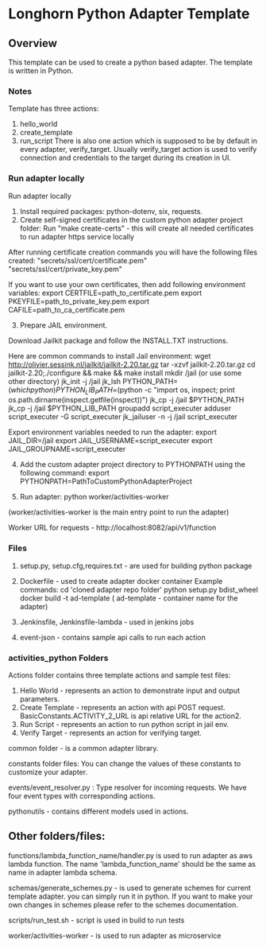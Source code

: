 Longhorn Python Adapter Template
=========================

## Overview
This template can be used to create a python based adapter.
The template is written in Python.


### Notes
Template has three actions:
1. hello_world
2. create_template
3. run_script
There is also one action which is supposed to be by default in every adapter, verify_target.
Usually verify_target action is used to verify connection and credentials to the target during its creation in UI.


### Run adapter locally
Run adapter locally
1. Install required packages: python-dotenv, six, requests.
2. Create self-signed certificates in the custom python adapter project folder:
    Run "make create-certs" - this will create all needed certificates to run adapter https service  locally

After running certificate creation commands you will have the following files created:
    "secrets/ssl/cert/certificate.pem"
    "secrets/ssl/cert/private_key.pem"

If you want to use your own certificates, then add following environment variables:
    export CERTFILE=path_to_certificate.pem
    export PKEYFILE=path_to_private_key.pem
    export CAFILE=path_to_ca_certificate.pem

3.  Prepare JAIL environment.

Download Jailkit package and follow the INSTALL.TXT instructions.

Here are common commands to install Jail environment:
    wget http://olivier.sessink.nl/jailkit/jailkit-2.20.tar.gz
    tar -xzvf jailkit-2.20.tar.gz
    cd jailkit-2.20;./configure && make && make install
    mkdir /jail (or use some other directory)
    jk_init -j /jail jk_lsh
    PYTHON_PATH=$(which python)
    PYTHON_LIB_PATH=$(python -c "import os, inspect; print os.path.dirname(inspect.getfile(inspect))")
    jk_cp -j /jail $PYTHON_PATH
    jk_cp -j /jail $PYTHON_LIB_PATH
    groupadd script_executer
    adduser script_executer -G script_executer
    jk_jailuser -n -j /jail script_executer

Export environment variables needed to run the adapter:
    export JAIL_DIR=/jail
    export JAIL_USERNAME=script_executer
    export JAIL_GROUPNAME=script_executer

4. Add the custom adapter project directory to PYTHONPATH using the following command: export PYTHONPATH=PathToCustomPythonAdapterProject

5. Run adapter:  python worker/activities-worker

(worker/activities-worker is the main entry point to run the adapter)

Worker URL for requests - http://localhost:8082/api/v1/function

### Files
1. setup.py, setup.cfg,requires.txt - are used for building python package
2. Dockerfile - used to create adapter docker container
Example commands:
cd 'cloned adapter repo folder'
python setup.py bdist_wheel
docker build -t ad-template ( ad-template - container name for the adapter)

3. Jenkinsfile, Jenkinsfile-lambda - used in jenkins jobs
4. event-json - contains sample api calls to run each action


### activities_python Folders

Actions folder contains three template actions and sample test files:
1. Hello World - represents an action to demonstrate input and output parameters.
2. Create Template - represents an action with api POST request. BasicConstants.ACTIVITY_2_URL is api relative URL for the action2.
3. Run Script - represents an action to run python script in jail env.
4. Verify Target - represents an action for verifying target.

common folder - is a common adapter library.

constants folder files: You can change the values of these constants to customize your adapter.

events/event_resolver.py : Type resolver for incoming requests. We have four event types with corresponding actions.

pythonutils - contains different models used in actions.


Other folders/files:
--------------------

functions/lambda_function_name/handler.py is used to run adapter as aws lambda function. The name 'lambda_function_name' should be the same as name in adapter lambda schema.

schemas/generate_schemes.py - is used to generate schemes for current template adapter. you can simply run it in python.
If you want to make your own changes in schemes please refer to the schemes documentation.

scripts/run_test.sh - script is used in build to run tests

worker/activities-worker - is used to run adapter as microservice
